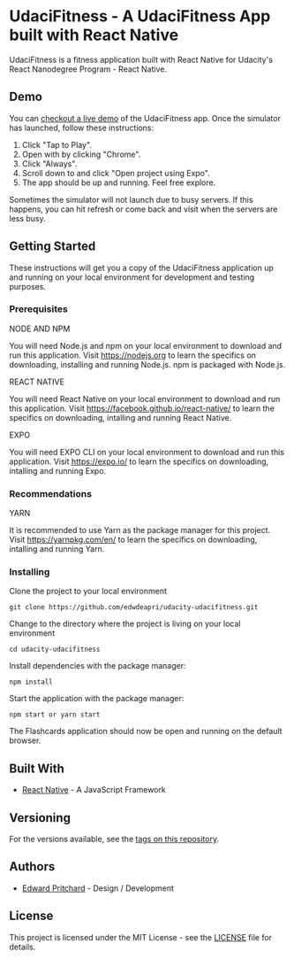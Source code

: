 # UdaciFitness - A UdaciFitness App built with React Native

UdaciFitness is a fitness application built with React Native for Udacity's React Nanodegree Program - React Native.

## Demo

You can [checkout a live demo](https://expo.io/appetize-simulator?url=https://expo.io/@edwdeapri/udacifitness) of the UdaciFitness app. Once the simulator has launched, follow these instructions:

1. Click "Tap to Play".
2. Open with by clicking "Chrome".
3. Click "Always".
4. Scroll down to and click "Open project using Expo".
5. The app should be up and running. Feel free explore.

Sometimes the simulator will not launch due to busy servers. If this happens, you can hit refresh or come back and visit when the servers are less busy.

## Getting Started

These instructions will get you a copy of the UdaciFitness application up and running on your local environment for development and testing purposes.

### Prerequisites

NODE AND NPM

You will need Node.js and npm on your local environment to download and run this application. Visit https://nodejs.org to learn the specifics on downloading, installing and running Node.js. npm is packaged with Node.js.

REACT NATIVE

You will need React Native on your local environment to download and run this application. Visit https://facebook.github.io/react-native/ to learn the specifics on downloading, intalling and running React Native.

EXPO

You will need EXPO CLI on your local environment to download and run this application. Visit https://expo.io/ to learn the specifics on downloading, intalling and running Expo.

### Recommendations

YARN

It is recommended to use Yarn as the package manager for this project. Visit https://yarnpkg.com/en/ to learn the specifics on downloading, intalling and running Yarn.

### Installing

Clone the project to your local environment

```
git clone https://github.com/edwdeapri/udacity-udacifitness.git
```

Change to the directory where the project is living on your local environment

```
cd udacity-udacifitness
```

Install dependencies with the package manager:

```
npm install
```

Start the application with the package manager:

```
npm start or yarn start
```

The Flashcards application should now be open and running on the default browser.

## Built With

* [React Native](https://facebook.github.io/react-native/) - A JavaScript Framework

## Versioning

For the versions available, see the [tags on this repository](https://github.com/edwdeapri/udacity-udacifitness).

## Authors

- [Edward Pritchard](https://github.com/edwdeapri) - Design / Development

## License

This project is licensed under the MIT License - see the [LICENSE](./LICENSE) file for details.